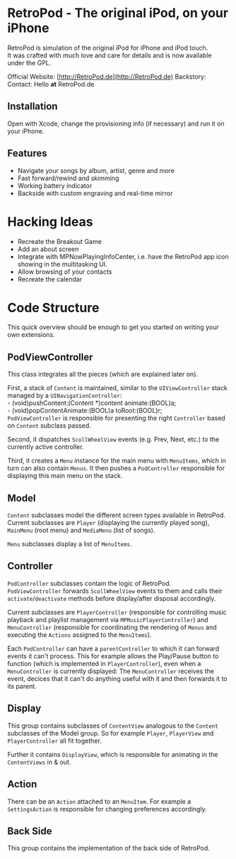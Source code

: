 RetroPod - The original iPod, on your iPhone
========================================

RetroPod is simulation of the original iPod for iPhone and iPod touch.  
It was crafted with much love and care for details and is now available under the GPL.

Official Website: [http://RetroPod.de](http://RetroPod.de)
Backstory: 
Contact: Hello __at__ RetroPod.de

Installation
------------
Open with Xcode, change the provisioning info (if necessary) and run it on your iPhone.

Features
--------

* Navigate your songs by album, artist, genre and more
* Fast forward/rewind and skimming 
* Working battery indicator
* Backside with custom engraving and real-time mirror

Hacking Ideas
=============

* Recreate the Breakout Game
* Add an about screen
* Integrate with MPNowPlayingInfoCenter, i.e. have the RetroPod app icon showing in the multitasking UI. 
* Allow browsing of your contacts
* Recreate the calendar

Code Structure
==============

This quick overview should be enough to get you started on writing your own extensions.

PodViewController
-----------------
This class integrates all the pieces (which are explained later on).

First, a stack of `Content` is maintained, similar to the `UIViewController` stack managed by a `UINavigationController`:   
     - (void)pushContent:(Content *)content animate:(BOOL)a;  
     - (void)popContentAnimate:(BOOL)a toRoot:(BOOL)r;   
`PodViewController` is responsible for presenting the right `Controller` based on `Content` subclass passed.

Second, it dispatches `ScollWheelView` events (e.g. Prev, Next, etc.) to the currently active controller.

Third, it creates a `Menu` instance for the main menu with `MenuItems`, which in turn can also contain `Menus`.
It then pushes a `PodController` responsible for displaying this main menu on the stack.

Model
-----
`Content` subclasses model the different screen types available in RetroPod.  
Current subclasses are `Player` (displaying the currently played song), `MainMenu` (root menu) and `MediaMenu` (list of songs).

`Menu` subclasses display a list of `MenuItems`.

Controller
----------
`PodController` subclasses contain the logic of RetroPod.  
`PodViewController` forwards `ScollWheelView` events to them and calls their `activate`/`deactivate` methods before display/after disposal accordingly.

Current subclasses are `PlayerController` (responsible for controlling music playback and playlist management via `MPMusicPlayerController`) and `MenuController` (responsible for coordinating the rendering of `Menus` and executing the `Actions` assigned to the `MenuItems`).

Each `PodController` can have a `parentController` to which it can forward events it can't process. 
This for example allows the Play/Pause button to function (which is implemented in `PlayerController`), even when a `MenuController` is currently displayed:
The `MenuController` receives the event, decices that it can't do anything useful with it and then forwards it to its parent.

Display
-------
This group contains subclasses of `ContentView` analogous to the `Content` subclasses of the Model group.
So for example `Player`, `PlayerView` and `PlayerController` all fit together.

Further it contains `DisplayView`, which is responsible for animating in the `ContentViews` in & out.

Action
------
There can be an `Action` attached to an `MenuItem`.	
For example a `SettingsAction` is responsible for changing preferences accordingly.

Back Side
---------
This group contains the implementation of the back side of RetroPod.